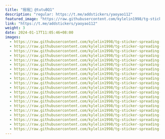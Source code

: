 ```yaml
---
title: "摇摇🌹 @tutuBQ1"
description: "regular: https://t.me/addstickers/yaoyao112"
featured_image: "https://raw.githubusercontent.com/kylelin1998/tg-sticker-spreading-worldwide-images/main/img/4fc513f3-b366-48cc-b5ed-a833aec4f2b7.jpg"
link: "https://t.me/addstickers/yaoyao112"
weight: 3
date: 2024-01-17T11:05:46+08:00
images:
  - https://raw.githubusercontent.com/kylelin1998/tg-sticker-spreading-worldwide-images/main/img/4fc513f3-b366-48cc-b5ed-a833aec4f2b7.jpg
  - https://raw.githubusercontent.com/kylelin1998/tg-sticker-spreading-worldwide-images/main/img/adba6c27-14d9-47b2-a1ca-c64025fd7f5e.jpg
  - https://raw.githubusercontent.com/kylelin1998/tg-sticker-spreading-worldwide-images/main/img/15af4ee8-368e-40b3-99e6-3ab87050ed81.jpg
  - https://raw.githubusercontent.com/kylelin1998/tg-sticker-spreading-worldwide-images/main/img/b6ecc957-4e04-41bf-9506-6c3b05a196af.jpg
  - https://raw.githubusercontent.com/kylelin1998/tg-sticker-spreading-worldwide-images/main/img/c71433b5-b886-4da6-9064-9b3a504ea6f6.jpg
  - https://raw.githubusercontent.com/kylelin1998/tg-sticker-spreading-worldwide-images/main/img/7050c43f-f3ef-4f14-afa5-bd9e3b37f0b4.jpg
  - https://raw.githubusercontent.com/kylelin1998/tg-sticker-spreading-worldwide-images/main/img/4c89f7fd-ca9d-47dd-827c-373d3c1538ad.jpg
  - https://raw.githubusercontent.com/kylelin1998/tg-sticker-spreading-worldwide-images/main/img/b1e95f0d-cdb2-44f8-b167-7987f60b0940.jpg
  - https://raw.githubusercontent.com/kylelin1998/tg-sticker-spreading-worldwide-images/main/img/a6cf9c0f-cbd1-4d3c-8028-b5ae4e3cdd6c.jpg
  - https://raw.githubusercontent.com/kylelin1998/tg-sticker-spreading-worldwide-images/main/img/5c6236a7-89d8-4761-a70a-2dd023e71f7b.jpg
  - https://raw.githubusercontent.com/kylelin1998/tg-sticker-spreading-worldwide-images/main/img/02533347-9bcb-4808-ad37-457884bbf473.jpg
  - https://raw.githubusercontent.com/kylelin1998/tg-sticker-spreading-worldwide-images/main/img/ae7229bc-577b-431a-88da-4f11a0268b11.jpg
  - https://raw.githubusercontent.com/kylelin1998/tg-sticker-spreading-worldwide-images/main/img/5de58a7f-08e4-4571-ae33-1935ac9fa9be.jpg
  - https://raw.githubusercontent.com/kylelin1998/tg-sticker-spreading-worldwide-images/main/img/4e1248e7-be7a-41c9-8034-92baf6bfec72.jpg
  - https://raw.githubusercontent.com/kylelin1998/tg-sticker-spreading-worldwide-images/main/img/ae351c7f-5d72-4f34-b55e-6289b6d6024c.jpg
  - https://raw.githubusercontent.com/kylelin1998/tg-sticker-spreading-worldwide-images/main/img/0021c0c6-e3f7-4baf-b7a9-215a48606d30.jpg
  - https://raw.githubusercontent.com/kylelin1998/tg-sticker-spreading-worldwide-images/main/img/69db0af2-5d32-415d-9841-adcd23ae4301.jpg
  - https://raw.githubusercontent.com/kylelin1998/tg-sticker-spreading-worldwide-images/main/img/ed12db58-ed42-435a-8f4f-19d06d725771.jpg
  - https://raw.githubusercontent.com/kylelin1998/tg-sticker-spreading-worldwide-images/main/img/175544b3-aa50-45d2-8d06-13c6f521fc9a.jpg
  - https://raw.githubusercontent.com/kylelin1998/tg-sticker-spreading-worldwide-images/main/img/fc107141-5367-45d6-b58a-9a0784a43676.jpg
---
```

